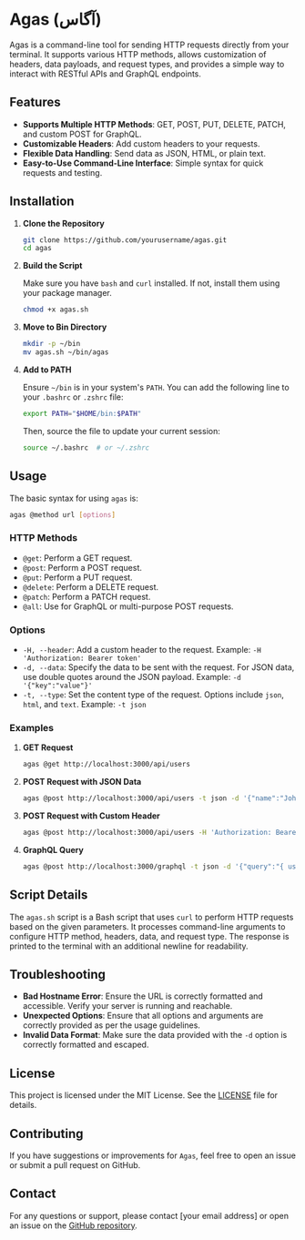 # Agas (آگاس)

Agas is a command-line tool for sending HTTP requests directly from your terminal. It supports various HTTP methods, allows customization of headers, data payloads, and request types, and provides a simple way to interact with RESTful APIs and GraphQL endpoints.

## Features

- **Supports Multiple HTTP Methods**: GET, POST, PUT, DELETE, PATCH, and custom POST for GraphQL.
- **Customizable Headers**: Add custom headers to your requests.
- **Flexible Data Handling**: Send data as JSON, HTML, or plain text.
- **Easy-to-Use Command-Line Interface**: Simple syntax for quick requests and testing.

## Installation

1. **Clone the Repository**

   ```bash
   git clone https://github.com/yourusername/agas.git
   cd agas
   ```

2. **Build the Script**

   Make sure you have `bash` and `curl` installed. If not, install them using your package manager.

   ```bash
   chmod +x agas.sh
   ```

3. **Move to Bin Directory**

   ```bash
   mkdir -p ~/bin
   mv agas.sh ~/bin/agas
   ```

4. **Add to PATH**

   Ensure `~/bin` is in your system's `PATH`. You can add the following line to your `.bashrc` or `.zshrc` file:

   ```bash
   export PATH="$HOME/bin:$PATH"
   ```

   Then, source the file to update your current session:

   ```bash
   source ~/.bashrc  # or ~/.zshrc
   ```

## Usage

The basic syntax for using `agas` is:

```bash
agas @method url [options]
```

### HTTP Methods

- `@get`: Perform a GET request.
- `@post`: Perform a POST request.
- `@put`: Perform a PUT request.
- `@delete`: Perform a DELETE request.
- `@patch`: Perform a PATCH request.
- `@all`: Use for GraphQL or multi-purpose POST requests.

### Options

- `-H, --header`: Add a custom header to the request. Example: `-H 'Authorization: Bearer token'`
- `-d, --data`: Specify the data to be sent with the request. For JSON data, use double quotes around the JSON payload. Example: `-d '{"key":"value"}'`
- `-t, --type`: Set the content type of the request. Options include `json`, `html`, and `text`. Example: `-t json`

### Examples

1. **GET Request**

   ```bash
   agas @get http://localhost:3000/api/users
   ```

2. **POST Request with JSON Data**

   ```bash
   agas @post http://localhost:3000/api/users -t json -d '{"name":"John", "age":30}'
   ```

3. **POST Request with Custom Header**

   ```bash
   agas @post http://localhost:3000/api/users -H 'Authorization: Bearer mytoken' -t json -d '{"name":"John", "age":30}'
   ```

4. **GraphQL Query**

   ```bash
   agas @post http://localhost:3000/graphql -t json -d '{"query":"{ user { id name username } }"}'
   ```

## Script Details

The `agas.sh` script is a Bash script that uses `curl` to perform HTTP requests based on the given parameters. It processes command-line arguments to configure HTTP method, headers, data, and request type. The response is printed to the terminal with an additional newline for readability.

## Troubleshooting

- **Bad Hostname Error**: Ensure the URL is correctly formatted and accessible. Verify your server is running and reachable.
- **Unexpected Options**: Ensure that all options and arguments are correctly provided as per the usage guidelines.
- **Invalid Data Format**: Make sure the data provided with the `-d` option is correctly formatted and escaped.

## License

This project is licensed under the MIT License. See the [LICENSE](LICENSE) file for details.

## Contributing

If you have suggestions or improvements for `Agas`, feel free to open an issue or submit a pull request on GitHub.

## Contact

For any questions or support, please contact [your email address] or open an issue on the [GitHub repository](https://github.com/yourusername/agas).